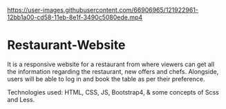 
https://user-images.githubusercontent.com/66906965/121922961-12bb1a00-cd58-11eb-8e1f-3490c5080ede.mp4

# Restaurant-Website

It is a responsive website for a restaurant from where viewers can get all the information regarding the restaurant, new offers and chefs. Alongside, users will be able to log in and book the table as per their preference.

Technologies used: HTML, CSS, JS, Bootstrap4, & some concepts of Scss and Less.
